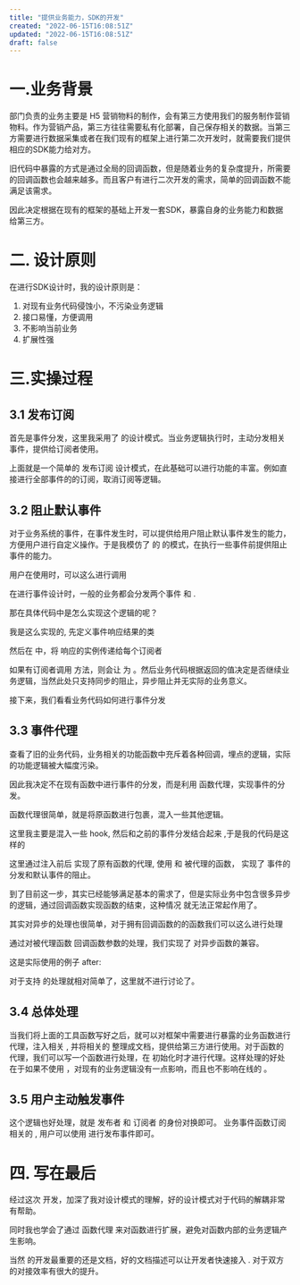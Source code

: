 ```yaml
---
title: "提供业务能力，SDK的开发"
created: "2022-06-15T16:08:51Z"
updated: "2022-06-15T16:08:51Z"
draft: false
---
```


# 一.业务背景
部门负责的业务主要是 H5 营销物料的制作，会有第三方使用我们的服务制作营销物料。作为营销产品，第三方往往需要私有化部署，自己保存相关的数据。当第三方需要进行数据采集或者在我们现有的框架上进行第二次开发时，就需要我们提供相应的SDK能力给对方。

旧代码中暴露的方式是通过全局的回调函数，但是随着业务的复杂度提升，所需要的回调函数也会越来越多。而且客户有进行二次开发的需求，简单的回调函数不能满足该需求。

因此决定根据在现有的框架的基础上开发一套SDK，暴露自身的业务能力和数据给第三方。

# 二. 设计原则
在进行SDK设计时，我的设计原则是：
1. 对现有业务代码侵蚀小，不污染业务逻辑
2. 接口易懂，方便调用
3. 不影响当前业务
4. 扩展性强

# 三.实操过程
##  3.1 发布订阅
首先是事件分发，这里我采用了  的设计模式。当业务逻辑执行时，主动分发相关事件，提供给订阅者使用。


上面就是一个简单的 发布订阅 设计模式，在此基础可以进行功能的丰富。例如直接进行全部事件的的订阅，取消订阅等逻辑。

## 3.2 阻止默认事件
对于业务系统的事件，在事件发生时，可以提供给用户阻止默认事件发生的能力，方便用户进行自定义操作。于是我模仿了  的  的模式，在执行一些事件前提供阻止事件的能力。

用户在使用时，可以这么进行调用


在进行事件设计时，一般的业务都会分发两个事件  和 .

那在具体代码中是怎么实现这个逻辑的呢？

我是这么实现的, 先定义事件响应结果的类


然后在  中，将 响应的实例传递给每个订阅者

如果有订阅者调用  方法，则会让  为 。然后业务代码根据返回的值决定是否继续业务逻辑，当然此处只支持同步的阻止，异步阻止并无实际的业务意义。

接下来，我们看看业务代码如何进行事件分发

## 3.3 事件代理
查看了旧的业务代码，业务相关的功能函数中充斥着各种回调，埋点的逻辑，实际的功能逻辑被大幅度污染。

因此我决定不在现有函数中进行事件的分发，而是利用 函数代理，实现事件的分发。

函数代理很简单，就是将原函数进行包裹，混入一些其他逻辑。


这里我主要是混入一些 hook, 然后和之前的事件分发结合起来 ,于是我的代码是这样的


这里通过注入前后  实现了原有函数的代理, 使用  和 被代理的函数， 实现了 事件的分发和默认事件的阻止。

到了目前这一步，其实已经能够满足基本的需求了，但是实际业务中包含很多异步的逻辑，通过回调函数实现函数的结束，这种情况  就无法正常起作用了。

其实对异步的处理也很简单，对于拥有回调函数的的函数我们可以这么进行处理

通过对被代理函数 回调函数参数的处理，我们实现了  对异步函数的兼容。

这是实际使用的例子
after:

对于支持  的处理就相对简单了，这里就不进行讨论了。

##  3.4 总体处理
当我们将上面的工具函数写好之后，就可以对框架中需要进行暴露的业务函数进行代理，注入相关 ,
并将相关的  整理成文档，提供给第三方进行使用。对于函数的代理，我们可以写一个函数进行处理，在  初始化时才进行代理。这样处理的好处在于如果不使用 ，对现有的业务逻辑没有一点影响，而且也不影响在线的 。



##  3.5 用户主动触发事件
这个逻辑也好处理，就是 发布者 和 订阅者 的身份对换即可。 业务事件函数订阅相关的 , 用户可以使用  进行发布事件即可。

# 四. 写在最后
经过这次  开发，加深了我对设计模式的理解，好的设计模式对于代码的解耦非常有帮助。

同时我也学会了通过 函数代理 来对函数进行扩展，避免对函数内部的业务逻辑产生影响。

当然  的开发最重要的还是文档，好的文档描述可以让开发者快速接入 . 对于双方的对接效率有很大的提升。

